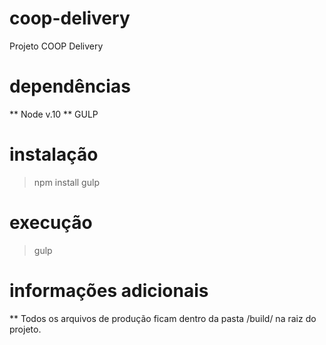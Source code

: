# coop-delivery
Projeto COOP Delivery

# dependências
** Node v.10
** GULP

# instalação
> npm install
> gulp

# execução
> gulp

# informações adicionais
** Todos os arquivos de produção ficam dentro da pasta /build/ na raiz do projeto.
